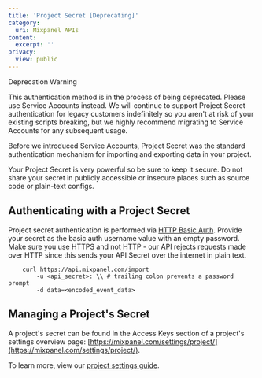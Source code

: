 ```yaml
---
title: 'Project Secret [Deprecating]'
category:
  uri: Mixpanel APIs
content:
  excerpt: ''
privacy:
  view: public
---
```

<Callout icon="❗️" theme="error">
  Deprecation Warning

  This authentication method is in the process of being deprecated. Please use Service Accounts instead. We will continue to support Project Secret authentication for legacy customers indefinitely so you aren't at risk of your existing scripts breaking, but we highly recommend migrating to Service Accounts for any subsequent usage.
</Callout>

Before we introduced Service Accounts, Project Secret was the standard authentication mechanism for importing and exporting data in your project.

Your Project Secret is very powerful so be sure to keep it secure. Do not share your secret in publicly accessible or insecure places such as source code or plain-text configs.

## Authenticating with a Project Secret

Project secret authentication is performed via [HTTP Basic Auth](https://developer.mozilla.org/en-US/docs/Web/HTTP/Authentication#Basic_authentication_scheme). Provide your secret as the basic auth username value with an empty password. Make sure you use HTTPS and not HTTP - our API rejects requests made over HTTP since this sends your API Secret over the internet in plain text.

```curl
    curl https://api.mixpanel.com/import
        -u <api_secret>: \\ # trailing colon prevents a password prompt
        -d data=<encoded_event_data>
```

## Managing a Project's Secret

A project's secret can be found in the Access Keys section of a project's settings overview page: [https://mixpanel.com/settings/project/](https://mixpanel.com/settings/project/).

To learn more, view our [project settings guide](https://help.mixpanel.com/hc/en-us/articles/115004490503-Project-Settings).
